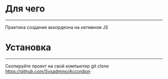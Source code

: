 # Для чего
<hr>

Практика создания аккордеона на нативном JS

# Установка
<hr>

Скопируйте проект на свой компьютер git clone https://github.com/Sysadmino/Accordion
